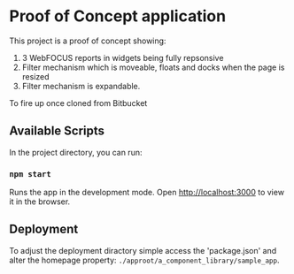 # Proof of Concept application

This project is a proof of concept showing:

1. 3 WebFOCUS reports in widgets being fully repsonsive
2. Filter mechanism which is moveable, floats and docks when the page is resized
3. Filter mechanism is expandable.

To fire up once cloned from Bitbucket

## Available Scripts

In the project directory, you can run:

### `npm start` 

Runs the app in the development mode.
Open [http://localhost:3000](http://localhost:3000) to view it in the browser.

## Deployment

To adjust the deployment diractory simple access the 'package.json' and alter the homepage property:
`./approot/a_component_library/sample_app`.